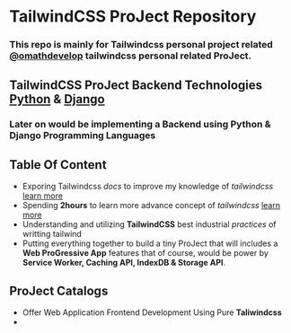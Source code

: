 # TailwindCSS ProJect Repository

### This repo is mainly for **Tailwindcss** personal project related [@omathdevelop](https://github.com/omathdevelop) tailwindcss personal related ProJect. 

## TailwindCSS ProJect Backend Technologies [Python](https://www.python.org) & [Django](https://www.djangoproject.com)
### Later on would be implementing a **Backend** using **Python & Django** Programming Languages

## Table Of Content  
- Exporing Tailwindcss _docs_ to improve my knowledge of *tailwindcss* [learn more]()
- Spending __2hours__ to learn more advance concept of *tailwindcss* [learn more]()
- Understanding and utilizing **TailwindCSS** best industrial *practices* of writting tailwind 
- Putting everything together to build a tiny ProJect that will includes a **Web ProGressive App** features that of course, would be power by **Service Worker, Caching API, IndexDB & Storage API**. 
  
## ProJect Catalogs 
- Offer Web Application Frontend Development Using Pure __Taliwindcss__
- 